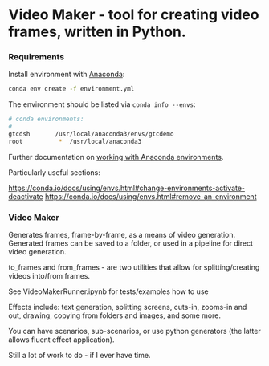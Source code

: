 # Video Maker - tool for creating video frames, written in Python.

### Requirements

Install environment with [Anaconda](https://www.continuum.io/downloads):

```sh
conda env create -f environment.yml
```

The environment should be listed via `conda info --envs`:

```sh
# conda environments:
#
gtcdsh       /usr/local/anaconda3/envs/gtcdemo
root          *  /usr/local/anaconda3
```

Further documentation on [working with Anaconda environments](https://conda.io/docs/using/envs.html#managing-environments). 

Particularly useful sections:

https://conda.io/docs/using/envs.html#change-environments-activate-deactivate
https://conda.io/docs/using/envs.html#remove-an-environment

### Video Maker

Generates frames, frame-by-frame, as a means of video generation. Generated frames can be saved to a folder,
or used in a pipeline for direct video generation.

to_frames and from_frames - are two utilities that allow for splitting/creating videos into/from frames.

See VideoMakerRunner.ipynb for tests/examples how to use

Effects include: text generation, splitting screens, cuts-in, zooms-in and out, drawing, copying from folders and images, and some more.

You can have scenarios, sub-scenarios, or use python generators (the latter allows fluent effect application).

Still a lot of work to do - if I ever have time.

